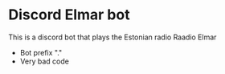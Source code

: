 # Discord Elmar bot
This is a discord bot that plays the Estonian radio Raadio Elmar
- Bot prefix "."
- Very bad code
